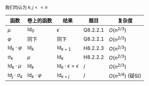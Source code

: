 
我们均认为 $k,j << n$

| 函数                          | 卷上的函数                      | 结果                                    | 题目       | 复杂度               |
| --------------------------- | -------------------------- | ------------------------------------- | -------- | ----------------- |
| $\mu$                       | $\text{Id}_0$              | $\epsilon$                            | Q8.2.2.1 | $O(n^{2/3})$      |
| $\varphi$                   | 同下                         | 同下                                    | Q8.2.2.1 | $O(n^{2/3})$      |
| $\text{Id}_k \cdot \varphi$ | $\text{Id}_k$              | $\text{Id}_{k+1}$                     | H8.2.2.3 | $O(n^{2/3})$      |
| $\sigma_k$                  | $\mu$                      | $\text{Id}_k$                         | H8.2.2.2 | $O(n^{2/3})$      |
| $\text{Id}_k \cdot \mu$     | $\text{Id}_k$              | $\text{Id}_k \cdot \epsilon=\epsilon$ | /        | $O(n^{2/3})$      |
| $\text{Id}_j\cdot \sigma_k$ | $\text{Id}_k\cdot \varphi$ | $\text{Id}_{k+j}$                     | /        | $O(n^{3/4})$ (疑似) |

